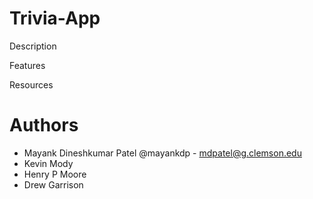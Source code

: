 # Trivia-App

Description

Features 

Resources

# Authors
* Mayank Dineshkumar Patel @mayankdp - mdpatel@g.clemson.edu <br/>
* Kevin Mody
* Henry P Moore
* Drew Garrison
